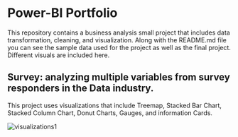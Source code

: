 # Power-BI Portfolio
This repository contains a business analysis small project that includes data transformation, cleaning, and visualization. Along with the README.md file you can see the sample data used for the project as well as the final project. Different visuals are included here. 

## Survey: analyzing multiple variables from survey responders in the Data industry.

This project uses visualizations that include Treemap, Stacked Bar Chart, Stacked Column Chart, Donut Charts, Gauges, and information Cards. 

![visualizations1](https://github.com/user-attachments/assets/31ba05be-15d9-48d0-a318-9c63702c6a61)


